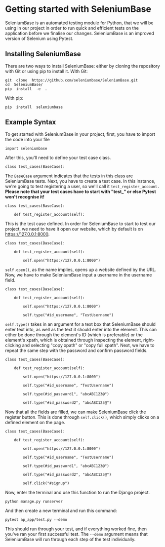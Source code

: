 ﻿# Getting started with SeleniumBase
SeleniumBase is an automated testing module for Python, that we will be using in our project in order to run quick and efficient tests on the application before we finalise our changes. SeleniumBase is an improved version of Selenium using Pytest.

## Installing SeleniumBase
There are two ways to install SeleniumBase: either by cloning the repository with Git or using pip to install it.
With Git:

    git  clone  https://github.com/seleniumbase/SeleniumBase.git
    cd  SeleniumBase/
    pip  install  -e  .

With pip:

    pip  install  seleniumbase

##  Example Syntax
To get started with SeleniumBase in your project, first, you have to import the code into your file

    import seleniumbase

After this, you'll need to define your test case class.

    class test_cases(BaseCase):
The `BaseCase` argument indicates that the tests in this class are SeleniumBase tests.
Next, you have to create a test case. In this instance, we're going to test registering a user, so we'll call it `test_register_account.` **Please note that your test cases have to start with "test_" or else Pytest won't recognise it!**

    class test_cases(BaseCase):
	    
	    def test_register_account(self):
This is the test case defined. In order for SeleniumBase to start to test our project, we need to have it open our website, which by default is on https://127.0.0.1:8000.

    class test_cases(BaseCase):
	    
	    def test_register_account(self):
		    
		    self.open("https://127.0.0.1:8000")
`self.open()`, as the name implies, opens up a website defined by the URL. 
Now, we have to make SeleniumBase input a username in the username field.

    class test_cases(BaseCase):
	    
	    def test_register_account(self):
		    
		    self.open("https://127.0.0.1:8000")
			
			self.type("#id_username", "TestUsername")
`self.type()` takes in an argument for a text box that SeleniumBase should enter text into, as well as the text it should enter into the element. This can either be done through the element's ID (which is preferable) or the element's xpath, which is obtained through inspecting the element, right-clicking and selecting "copy xpath" or "copy full xpath".
Next, we have to repeat the same step with the password and confirm password fields.

    class test_cases(BaseCase):
	    
	    def test_register_account(self):
		    
		    self.open("https://127.0.0.1:8000")
			
			self.type("#id_username", "TestUsername")

			self.type(#id_password1", "abcABC123@")

			self.type("#id_password2", "abcABC123@")

Now that all the fields are filled, we can make SeleniumBase click the register button. This is done through `self.click()`, which simply clicks on a defined element on the page.

    class test_cases(BaseCase):
	    
	    def test_register_account(self):
		    
		    self.open("https://127.0.0.1:8000")
			
			self.type("#id_username", "TestUsername")

			self.type(#id_password1", "abcABC123@")

			self.type("#id_password2", "abcABC123@")

			self.click("#signup")

Now, enter the terminal and use this function to run the Django project.

    python manage.py runserver
And then create a new terminal and run this command:

    pytest ap_app/test.py --demo
This should run through your test, and if everything worked fine, then you've ran your first successful test.
The `--demo` argument means that SeleniumBase will run through each step of the test individually.

